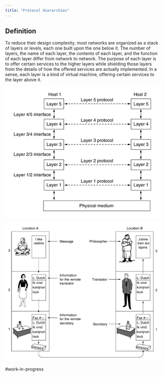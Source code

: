 ```yaml
---
title: "Protocol Hierarchies"
---
```


## Definition

To reduce their design complexity, most networks are organized as a stack of layers or levels, each one built upon the one below it. The number of layers, the name of each layer, the contents of each layer, and the function of each layer differ from network to network. The purpose of each layer is to offer certain services to the higher layers while shielding those layers from the details of how the offered services are actually implemented. In a sense, each layer is a kind of virtual machine, offering certain services to the layer above it.

![layered_network](notes/images/layered_network.png)

![protocols](notes/images/protocol_hierarchies_example_image.png)

#work-in-progress

